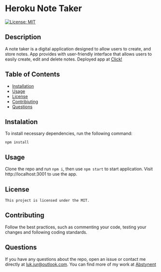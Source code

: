 
  # Heroku Note Taker
  [![License: MIT](https://img.shields.io/badge/License-MIT-yellow.svg)](https://opensource.org/licenses/MIT)

  ## Description
  A note taker is a digital application designed to allow users to create, and store notes. App provides with user-friendly interface that allows users to easily create, edit and delete notes.
  Deployed app at [Click!](https://abs-note-taker.herokuapp.com/)

  ## Table of Contents
  * [Installation](#installation)
  * [Usage](#usage)
  * [License](#license)
  * [Contribiuting](#contributing)
  * [Questions](#questions)

  ## Instalation
  To install necessary dependencies, run the following command:
  ```
  npm install
  ```

  ## Usage
  Clone the repo and run `npm i`, then use `npm start` to start application. Visit http://localhost:3001 to use the app.

  ## License
    This project is licensed under the MIT.

  ## Contributing
  Follow the best practices, such as commenting your code, testing your changes and following coding standards.

  ## Questions
  If you have any questions about the repo, open an issue or contact me directly at luk.jur@outlook.com. You can find more of my work at [Abstynent](https://github.com/Abstynent)
  

